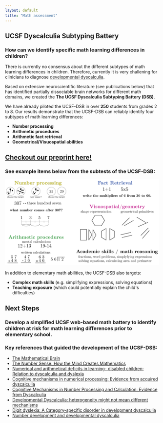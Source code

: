 ```yaml
---
layout: default
title: "Math assessment"
---
```

## UCSF Dyscalculia Subtyping Battery

### How can we identify specific math learning differences in children?

There is currently no consensus about the different subtypes of math learning differences in children. Therefore, currently it is very challening for clinicians to diagnose [developmental dyscalculia](/dyscalculia).

Based on extensive neuroscientific literature (see publications below) that has identified partially dissociable brain networks for different math domains, we created the **The UCSF Dyscalculia Subtyping Battery (DSB)**. 

We have already piloted the UCSF-DSB in over **250** students from grades 2 to 8. Our results demonstrate that the UCSF-DSB can reliably identify four subtypes of math learning differences:

* **Number processing**
* **Arithmetic procedures**
* **Arithmetic fact retrieval**
* **Geometrical/Visuospatial abilities**

## [Checkout our preprint here!](https://assets.researchsquare.com/files/rs-1922020/v1_covered.pdf?c=1663797842) 

### See example items below from the subtests of the UCSF-DSB:

<img src="math_battery.png" width="900" class="center">

In addition to elementary math abilities, the UCSF-DSB also targets:

* **Complex math skills** (e.g. simplifying expressions, solving equations)
* **Teaching exposure** (which could potentially explain the child's difficulties)

## Next Steps

### Develop a simplified UCSF web-based math battery to identify children at risk for math learning differences prior to elementary school.  


### Key references that guided the development of the UCSF-DSB:

* [The Mathematical Brain](butterworth_1999.pdf)
* [The Number Sense: How the Mind Creates Mathematics](dehaene_1997.pdf)
* [Numerical and arithmetical deficits in learning- disabled children: Relation to dyscalculia and dyslexia](geary_and_howard_2001.pdf)
* [Cognitive mechanisms in numerical processing: Evidence from acquired dyscalculia](mccloskey_1992.pdf)
* [Cognitive Mechanisms in Number Processing and Calculation: Evidence from Dyscalculia](mccloskey_1985.pdf)
* [Developmental Dyscalculia: heterogeneity might not mean different mechanisms](rubinstein_and_henik.pdf)
* [Digit dyslexia: A Category-specific disorder in development dyscalculia](temple_1989.pdf)
* [Number development and developmental dyscalculia](vonaster_and_shalev.pdf)



